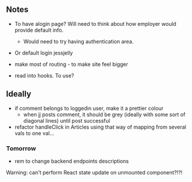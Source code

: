 ## Notes
- To have  alogin page? Will need to think about how employer would provide default info.
  - Would need to try having authentication area.
- Or default login jessjelly

- make most of routing - to make site feel bigger
- read into hooks. To use?

## Ideally
- if comment belongs to loggedin user, make it a prettier colour
  - when jj posts comment, it should be grey (ideally with some sort of diagonal lines) until post successful
- refactor handleClick in Articles using that way of mapping from several vals to one val...


### Tomorrow
- rem to change backend endpoints descriptions

Warning: can't perform React state update on unmounted component?!?!

